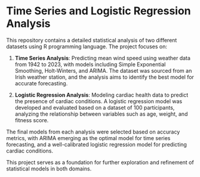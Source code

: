 # Time Series and Logistic Regression Analysis

This repository contains a detailed statistical analysis of two different datasets using R programming language. The project focuses on:

1. **Time Series Analysis**: Predicting mean wind speed using weather data from 1942 to 2023, with models including Simple Exponential Smoothing, Holt-Winters, and ARIMA. The dataset was sourced from an Irish weather station, and the analysis aims to identify the best model for accurate forecasting.

2. **Logistic Regression Analysis**: Modeling cardiac health data to predict the presence of cardiac conditions. A logistic regression model was developed and evaluated based on a dataset of 100 participants, analyzing the relationship between variables such as age, weight, and fitness score.

The final models from each analysis were selected based on accuracy metrics, with ARIMA emerging as the optimal model for time series forecasting, and a well-calibrated logistic regression model for predicting cardiac conditions.

This project serves as a foundation for further exploration and refinement of statistical models in both domains.
